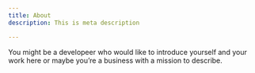 ```yaml
---
title: About
description: This is meta description

---
```

You might be a developeer who would like to introduce yourself and your work here or maybe you’re a business with a mission to describe.